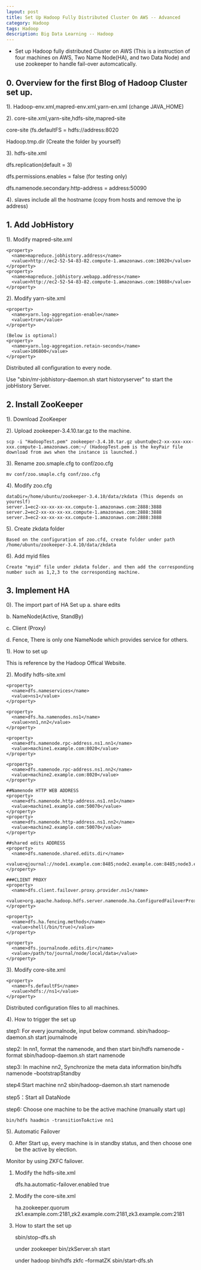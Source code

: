 ```yaml
---
layout: post
title: Set Up Hadoop Fully Distributed Cluster On AWS -- Advanced
category: Hadoop
tags: Hadoop
description: Big Data Learning -- Hadoop
---
```


- Set up Hadoop fully distributed Cluster on AWS (This is a instruction of four machines on AWS, Two Name Node(HA), and two Data Node)
and use zookeeper to handle fail-over automcatically.

## 0. Overview for the first Blog of Hadoop Cluster set up.

1). Hadoop-env.xml,mapred-env.xml,yarn-en.xml  (change JAVA_HOME)

2).	core-site.xml,yarn-site,hdfs-site,mapred-site

core-site (fs.defaultFS = hdfs://address:8020

Hadoop.tmp.dir (Create the folder by yourself)

3).	hdfs-site.xml

dfs.replication(default = 3)

dfs.permissions.enables = false (for testing only)

dfs.namenode.secondary.http-address = address:50090

4).	slaves include all the hostname (copy from hosts and remove the ip address)

## 1. Add JobHistory

1). Modify mapred-site.xml

	<property>
      <name>mapreduce.jobhistory.address</name>
      <value>http://ec2-52-54-83-82.compute-1.amazonaws.com:10020</value>
	</property>
	<property>
	  <name>mapreduce.jobhistory.webapp.address</name>
      <value>http://ec2-52-54-83-82.compute-1.amazonaws.com:19888</value>
	</property>

2). Modify yarn-site.xml

	<property>
      <name>yarn.log-aggregation-enable</name>
      <value>true</value>
	</property>

	(Below is optional)
	<property>
      <name>yarn.log-aggregation.retain-seconds</name>
      <value>106800</value>
	</property>

Distributed all configuration to every node.

Use "sbin/mr-jobhistory-daemon.sh start historyserver" to start the jobHistory Server.

## 2. Install ZooKeeper

1). Download ZooKeeper

2). Upload zookeeper-3.4.10.tar.gz to the machine.

	scp -i "HadoopTest.pem" zookeeper-3.4.10.tar.gz ubuntu@ec2-xx-xxx-xxx-xxx.compute-1.amazonaws.com:~/ (HadoopTest.pem is the keyPair file download from aws when the instance is launched.)

3). Rename zoo.smaple.cfg to conf/zoo.cfg

	mv conf/zoo.smaple.cfg conf/zoo.cfg

4). Modify zoo.cfg

	dataDir=/home/ubuntu/zookeeper-3.4.10/data/zkdata (This depends on youreslf)
	server.1=ec2-xx-xx-xx-xx.compute-1.amazonaws.com:2888:3888
	server.2=ec2-xx-xx-xx-xx.compute-1.amazonaws.com:2888:3888
	server.3=ec2-xx-xx-xx-xx.compute-1.amazonaws.com:2888:3888

5). Create zkdata folder

	Based on the configuration of zoo.cfd, create folder under path /home/ubuntu/zookeeper-3.4.10/data/zkdata

6). Add myid files

	Create "myid" file under zkdata folder. and then add the corresponding number such as 1,2,3 to the corresponding machine.

## 3. Implement HA

0). The import part of HA Set up
  a. share edits

  b. NameNode(Active, StandBy)

  c. Client (Proxy)

  d. Fence, There is only one NameNode which provides service for others.

1). How to set up

This is reference by the Hadoop Offical Website.

2). Modify hdfs-site.xml

	<property>
	  <name>dfs.nameservices</name>
	  <value>ns1</value>
	</property>

	<property>
	  <name>dfs.ha.namenodes.ns1</name>
	  <value>nn1,nn2</value>
	</property>

	<property>
	  <name>dfs.namenode.rpc-address.ns1.nn1</name>
	  <value>machine1.example.com:8020</value>
	</property>

	<property>
	  <name>dfs.namenode.rpc-address.ns1.nn2</name>
	  <value>machine2.example.com:8020</value>
	</property>

	##Namenode HTTP WEB ADDRESS
	<property>
	  <name>dfs.namenode.http-address.ns1.nn1</name>
	  <value>machine1.example.com:50070</value>
	</property>
	<property>
	  <name>dfs.namenode.http-address.ns1.nn2</name>
	  <value>machine2.example.com:50070</value>
	</property>

	##shared edits ADDRESS
	<property>
	  <name>dfs.namenode.shared.edits.dir</name>
	  <value>qjournal://node1.example.com:8485;node2.example.com:8485;node3.example.com:8485/ns1</value>
	</property>

	###CLIENT PROXY
	<property>
	  <name>dfs.client.failover.proxy.provider.ns1</name>  
	  <value>org.apache.hadoop.hdfs.server.namenode.ha.ConfiguredFailoverProxyProvider</value>
	</property>

	<property>
  	  <name>dfs.ha.fencing.methods</name>
      <value>shell(/bin/true)</value>
    </property>

	<property>
	  <name>dfs.journalnode.edits.dir</name>
	  <value>/path/to/journal/node/local/data</value>
	</property>

3). Modify core-site.xml

	<property>
	  <name>fs.defaultFS</name>
	  <value>hdfs://ns1</value>
	</property>

Distributed configuration files to all machines.

4). How to trigger the set up

step1: For every journalnode, input below command.
	sbin/hadoop-daemon.sh start journalnode

step2: In nn1, format the namenode, and then start
	bin/hdfs namenode -format
	sbin/hadoop-daemon.sh start namenode

step3: In machine nn2, Synchronize the meta data information
	bin/hdfs namenode –bootstrapStandby

step4:Start machine nn2
	sbin/hadoop-daemon.sh start namenode

step5：Start all DataNode

step6: Choose one machine to be the active machine (manually start up)

	bin/hdfs haadmin -transitionToActive nn1

5). Automatic Failover

0. After Start up, every machine is in standby status, and then choose one be the active by election.

Monitor by using ZKFC failover.

1. Modify the hdfs-site.xml

	<property>
	   <name>dfs.ha.automatic-failover.enabled</name>
	   <value>true</value>
	</property>

2. Modify the core-site.xml

	<property>
	   <name>ha.zookeeper.quorum</name>
	   <value>zk1.example.com:2181,zk2.example.com:2181,zk3.example.com:2181</value>
	</property>

3. How to start the set up

	sbin/stop-dfs.sh

	under zookeeper
	bin/zkServer.sh start

	under hadoop
	bin/hdfs zkfc –formatZK
	sbin/start-dfs.sh




